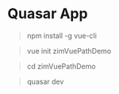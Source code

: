 # Quasar App

> npm install -g vue-cli

> vue init zimVuePathDemo

> cd zimVuePathDemo

> quasar dev

